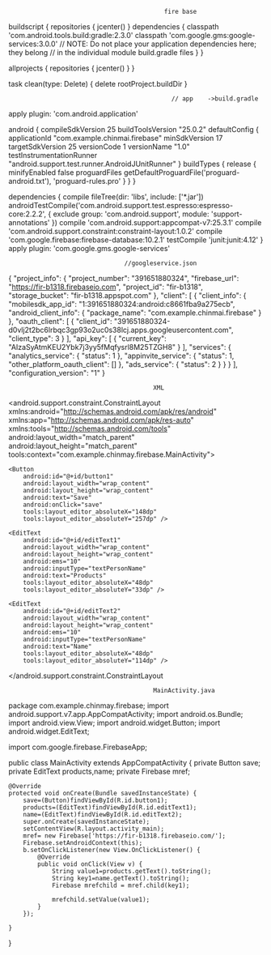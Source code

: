                                                fire base
buildscript {
    repositories {
        jcenter()
    }
    dependencies {
        classpath 'com.android.tools.build:gradle:2.3.0'
        classpath 'com.google.gms:google-services:3.0.0'
        // NOTE: Do not place your application dependencies here; they belong
        // in the individual module build.gradle files
    }
}

allprojects {
    repositories {
        jcenter()
    }
}

task clean(type: Delete) {
    delete rootProject.buildDir
}
                 
                 
                 
                                                 // app    ->build.gradle 
apply plugin: 'com.android.application'

android {
    compileSdkVersion 25
    buildToolsVersion "25.0.2"
    defaultConfig {
        applicationId "com.example.chinmai.firebase"
        minSdkVersion 17
        targetSdkVersion 25
        versionCode 1
        versionName "1.0"
        testInstrumentationRunner "android.support.test.runner.AndroidJUnitRunner"
    }
    buildTypes {
        release {
            minifyEnabled false
            proguardFiles getDefaultProguardFile('proguard-android.txt'), 'proguard-rules.pro'
        }
    }
}

dependencies {
    compile fileTree(dir: 'libs', include: ['*.jar'])
    androidTestCompile('com.android.support.test.espresso:espresso-core:2.2.2', {
        exclude group: 'com.android.support', module: 'support-annotations'
    })
    compile 'com.android.support:appcompat-v7:25.3.1'
    compile 'com.android.support.constraint:constraint-layout:1.0.2'
    compile 'com.google.firebase:firebase-database:10.2.1'
    testCompile 'junit:junit:4.12'
}
apply plugin: 'com.google.gms.google-services'

                                    //googleservice.json
{
  "project_info": {
    "project_number": "391651880324",
    "firebase_url": "https://fir-b1318.firebaseio.com",
    "project_id": "fir-b1318",
    "storage_bucket": "fir-b1318.appspot.com"
  },
  "client": [
    {
      "client_info": {
        "mobilesdk_app_id": "1:391651880324:android:c8661fba9a275ecb",
        "android_client_info": {
          "package_name": "com.example.chinmai.firebase"
        }
      },
      "oauth_client": [
        {
          "client_id": "391651880324-d0vlj2t2bc6lrbqc3gp93o2uc0s38lcj.apps.googleusercontent.com",
          "client_type": 3
        }
      ],
      "api_key": [
        {
          "current_key": "AIzaSyAtmKEU2Ybk7j3yy5fMqfysrl8M25TZGH8"
        }
      ],
      "services": {
        "analytics_service": {
          "status": 1
        },
        "appinvite_service": {
          "status": 1,
          "other_platform_oauth_client": []
        },
        "ads_service": {
          "status": 2
        }
      }
    }
  ],
  "configuration_version": "1"
}

                                            XML
<?xml version="1.0" encoding="utf-8"?>
<android.support.constraint.ConstraintLayout xmlns:android="http://schemas.android.com/apk/res/android"
    xmlns:app="http://schemas.android.com/apk/res-auto"
    xmlns:tools="http://schemas.android.com/tools"
    android:layout_width="match_parent"
    android:layout_height="match_parent"
    tools:context="com.example.chinmay.firebase.MainActivity">

    <Button
        android:id="@+id/button1"
        android:layout_width="wrap_content"
        android:layout_height="wrap_content"
        android:text="Save"
        android:onClick="save"
        tools:layout_editor_absoluteX="148dp"
        tools:layout_editor_absoluteY="257dp" />

    <EditText
        android:id="@+id/editText1"
        android:layout_width="wrap_content"
        android:layout_height="wrap_content"
        android:ems="10"
        android:inputType="textPersonName"
        android:text="Products"
        tools:layout_editor_absoluteX="48dp"
        tools:layout_editor_absoluteY="33dp" />

    <EditText
        android:id="@+id/editText2"
        android:layout_width="wrap_content"
        android:layout_height="wrap_content"
        android:ems="10"
        android:inputType="textPersonName"
        android:text="Name"
        tools:layout_editor_absoluteX="48dp"
        tools:layout_editor_absoluteY="114dp" />

</android.support.constraint.ConstraintLayout

                                            MainActivity.java
package com.example.chinmay.firebase;
import android.support.v7.app.AppCompatActivity;
import android.os.Bundle;
import android.view.View;
import android.widget.Button;
import android.widget.EditText;

import com.google.firebase.FirebaseApp;

public class MainActivity extends AppCompatActivity {
    private Button save;
    private EditText products,name;
    private Firebase mref;

    @Override
    protected void onCreate(Bundle savedInstanceState) {
        save=(Button)findViewById(R.id.button1);
        products=(EditText)findViewById(R.id.editText1);
        name=(EditText)findViewById(R.id.editText2);
        super.onCreate(savedInstanceState);
        setContentView(R.layout.activity_main);
        mref= new Firebase['https://fir-b1318.firebaseio.com/'];
        Firebase.setAndroidContext(this);
        b.setOnClickListener(new View.OnClickListener() {
            @Override
            public void onClick(View v) {
                String value1=products.getText().toString();
                String key1=name.getText().toString();
                Firebase mrefchild = mref.child(key1);

                mrefchild.setValue(value1);
            }
        });

    }
}


